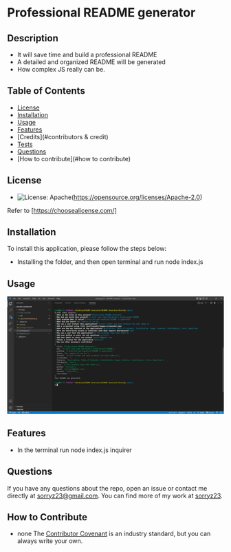 # Professional README generator
  ## Description
   - It will save time and build a professional README
   - A detailed and organized README will be generated
   - How complex JS really can be.

  ## Table of Contents
  
  - [License](#license)
  - [Installation](#installation)
  - [Usage](#usage)
  - [Features](#features)
  - [Credits](#contributors & credit)
  - [Tests](#tests)
  - [Questions](#questions)
  - [How to contribute](#how to contribute)

  ## License

  - ![License: Apache](https://img.shields.io/badge/License-Apache_2.0-blue.svg)(https://opensource.org/licenses/Apache-2.0)

  Refer to [https://choosealicense.com/]

  ## Installation
  To install this application, please follow the steps below:
  - Installing the folder, and then open terminal and run node index.js

  ## Usage

  ![alt text](./utils/Screenshot%202022-11-16%20212853.png)

  ## Features

  - In the terminal run node index.js inquirer

  ## Questions
  If you have any questions about the repo, open an issue or contact me directly at sorryz23@gmail.com. You can find more of my work at [sorryz23](https://github.com/sorryz23/).

  ## How to Contribute

  - none
  The [Contributor Covenant](https://www.contibutor-covenant.org/) is an industry standard, but you can always write your own.
